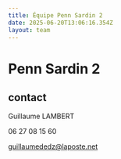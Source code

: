 ```yaml
---
title: Équipe Penn Sardin 2
date: 2025-06-20T13:06:16.354Z
layout: team
---
```


# Penn Sardin 2



## contact 

Guillaume LAMBERT

06 27 08 15 60

guillaumededz@laposte.net

